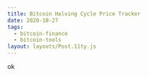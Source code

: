 ```yaml
---
title: Bitcoin Halving Cycle Price Tracker
date: 2020-10-27
tags:
  - bitcoin-finance
  - bitcoin-tools
layout: layouts/Post.11ty.js
---
```


ok
